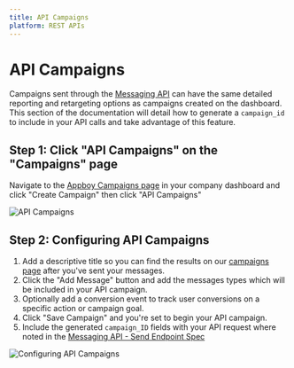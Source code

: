 ```yaml
---
title: API Campaigns
platform: REST APIs
---
```

# API Campaigns
Campaigns sent through the [Messaging API][1] can have the same detailed reporting and retargeting options as campaigns created on the dashboard. This section of the documentation will detail how to generate a `campaign_id` to include in your API calls and take advantage of this feature.

## Step 1: Click "API Campaigns" on the "Campaigns" page
Navigate to the [Appboy Campaigns page][2] in your company dashboard and click "Create Campaign" then click "API Campaigns"

![API Campaigns][3]

## Step 2: Configuring API Campaigns
1. Add a descriptive title so you can find the results on our [campaigns page][2] after you've sent your messages.
2. Click the "Add Message" button and add the messages types which will be included in your API campaign.
3. Optionally add a conversion event to track user conversions on a specific action or campaign goal.
4. Click "Save Campaign" and you're set to begin your API campaign.
5. Include the generated `campaign_ID` fields with your API request where noted in the [Messaging API - Send Endpoint Spec][1]

![Configuring API Campaigns][4]

[1]: /REST_APIs/Messaging#send-endpoint "Send Endpoint : Messaging API"
[2]: https://dashboard.appboy.com/engagement/campaigns/ "Campaigns Page"
[3]: /img/api_campaign_create.png "Create API Campaign Button"
[4]: /img/api_campaign_keys_new.png "API Campaign Keys Page"
